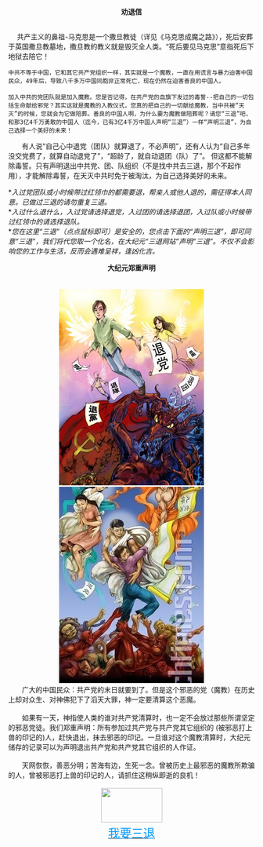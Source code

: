 <div align=center><b>劝退信</b></div><br>

　  共产主义的鼻祖-马克思是一个撒旦教徒（详见《马克思成魔之路》），死后安葬于英国撒旦教墓地，撒旦教的教义就是毁灭全人类。“死后要见马克思”意指死后下地狱去陪它！    
     
    中共不等于中国，它和其它共产党组织一样，其实就是一个魔教，一直在用谎言与暴力迫害中国民众，49年后，导致八千多万中国同胞非正常死亡，现在仍然在迫害善良的中国人。    
  
    加入中共的党团队就是加入魔教。您是否记得，在共产党的血旗下发过的毒誓--把自己的一切包括生命献给邪党？其实这就是魔教的入教仪式，您真的把自己的一切献给魔教，当中共被“天灭”的时候，您就会为它做陪葬。善良的中国人啊，为什么要为魔教做陪葬呢？请您“三退”吧，和那3亿4千万勇敢的中国人（迄今，已有3亿4千万中国人声明“三退”）一样“声明三退”，为自己选择一个美好的未来！    
    
　　有人说“自己心中退党（团队）就算退了，不必声明”，还有人认为“自己多年没交党费了，就算自动退党了”，“超龄了，就自动退团（队）了”。 但这都不能解除毒誓。只有声明退出中共党、团、队组织（不是找中共去三退，那个不起作用），才能解除毒誓，在天灭中共时免于被淘汰，为自己选择美好的未来。

**入过党团队或小时候带过红领巾的都需要退，帮亲人或他人退的，需征得本人同意。已做过三退的请勿重复三退。*  
**入过什么退什么，入过党请选择退党，入过团的请选择退团，入过队或小时候带过红领巾的请选择退队。*  
**您在这里“三退”（点点鼠标即可）是安全的，您点击下面的“声明三退”，即可同意“三退”，我们将代您取一个化名，在大纪元“三退网站”声明“三退”。不仅不会影响您的工作与生活，反而会遇难呈祥，逢凶化吉。*

<div align=center><b>大纪元郑重声明</b></div><br>
<br>
<div align="center"><img  src="/03.jpg"/><img  src="/04.jpg"/> </div>
　　广大的中国民众：共产党的末日就要到了。但是这个邪恶的党（魔教）在历史上却对众生、对神佛犯下了滔天大罪，神一定要清算这个恶魔。 
<br><br>
　　如果有一天，神指使人类的谁对共产党清算时，也一定不会放过那些所谓坚定的邪恶党徒。我们郑重声明：所有参加过共产党与共产党其它组织的 (被邪恶打上兽的印记的)人，赶快退出，抹去邪恶的印记。一旦谁对这个魔教清算时，大纪元储存的记录可以为声明退出共产党和共产党其它组织的人作证。 
<br><br>
　　天网恢恢，善恶分明；苦海有边，生死一念。曾被历史上最邪恶的魔教所欺骗的人，曾被邪恶打上兽的印记的人，请抓住这稍纵即逝的良机！ 
<br><br>

<div align=center><img src="https://www.spiritrockshop.com/images/hello_pointing_finger.gif" height="70" width="125"/></div>
<div align=center><a href="/santuiconfirm1.md"><font color=#0099ff background=#d3d3d3 size=5 face="黑体">我要三退</font></a></div>
